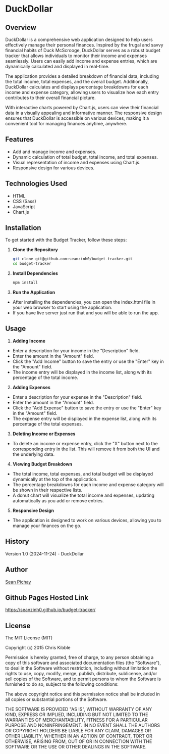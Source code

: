 # DuckDollar

## Overview
DuckDollar is a comprehensive web application designed to help users effectively manage their personal finances. Inspired by the frugal and savvy financial habits of Duck McScrooge, DuckDollar serves as a robust budget tracker that allows individuals to monitor their income and expenses seamlessly. Users can easily add income and expense entries, which are dynamically calculated and displayed in real-time.

The application provides a detailed breakdown of financial data, including the total income, total expenses, and the overall budget. Additionally, DuckDollar calculates and displays percentage breakdowns for each income and expense category, allowing users to visualize how each entry contributes to their overall financial picture.

With interactive charts powered by Chart.js, users can view their financial data in a visually appealing and informative manner. The responsive design ensures that DuckDollar is accessible on various devices, making it a convenient tool for managing finances anytime, anywhere.
## Features
- Add and manage income and expenses.
- Dynamic calculation of total budget, total income, and total expenses.
- Visual representation of income and expenses using Chart.js.
- Responsive design for various devices.

## Technologies Used
- HTML
- CSS (Sass)
- JavaScript
- Chart.js

## Installation

To get started with the Budget Tracker, follow these steps:

1. **Clone the Repository**
   ```bash
   git clone git@github.com:seanzinh0/budget-tracker.git
   cd budget-tracker
   
2. **Install Dependencies**
   ```bash
   npm install

3. **Run the Application**
- After installing the dependencies, you can open the index.html file in your web browser to start using the application.
- If you have live server just run that and you will be able to run the app.

## Usage

1. **Adding Income**
- Enter a description for your income in the "Description" field.
- Enter the amount in the "Amount" field.
- Click the "Add Income" button to save the entry or use the "Enter" key in the "Amount" field.
- The income entry will be displayed in the income list, along with its percentage of the total income.

2. **Adding Expenses**
- Enter a description for your expense in the "Description" field.
- Enter the amount in the "Amount" field.
- Click the "Add Expense" button to save the entry or use the "Enter" key in the "Amount" field.
- The expense entry will be displayed in the expense list, along with its percentage of the total expenses.

3. **Deleting Income or Expenses**
- To delete an income or expense entry, click the "X" button next to the corresponding entry in the list. This will remove it from both the UI and the underlying data.
4. **Viewing Budget Breakdown**
- The total income, total expenses, and total budget will be displayed dynamically at the top of the application.
- The percentage breakdowns for each income and expense category will be shown in their respective lists.
- A donut chart will visualize the total income and expenses, updating automatically as you add or remove entries.

5. **Responsive Design**
- The application is designed to work on various devices, allowing you to manage your finances on the go.

## History
Version 1.0 (2024-11-24) - DuckDollar

## Author
[Sean Pichay](https://github.com/seanzinh0)

## Github Pages Hosted Link
https://seanzinh0.github.io/budget-tracker/

## License
The MIT License (MIT)

Copyright (c) 2015 Chris Kibble

Permission is hereby granted, free of charge, to any person obtaining a copy of this software and associated documentation files (the "Software"), to deal in the Software without restriction, including without limitation the rights to use, copy, modify, merge, publish, distribute, sublicense, and/or sell copies of the Software, and to permit persons to whom the Software is furnished to do so, subject to the following conditions:

The above copyright notice and this permission notice shall be included in all copies or substantial portions of the Software.

THE SOFTWARE IS PROVIDED "AS IS", WITHOUT WARRANTY OF ANY KIND, EXPRESS OR IMPLIED, INCLUDING BUT NOT LIMITED TO THE WARRANTIES OF MERCHANTABILITY, FITNESS FOR A PARTICULAR PURPOSE AND NONINFRINGEMENT. IN NO EVENT SHALL THE AUTHORS OR COPYRIGHT HOLDERS BE LIABLE FOR ANY CLAIM, DAMAGES OR OTHER LIABILITY, WHETHER IN AN ACTION OF CONTRACT, TORT OR OTHERWISE, ARISING FROM, OUT OF OR IN CONNECTION WITH THE SOFTWARE OR THE USE OR OTHER DEALINGS IN THE SOFTWARE.